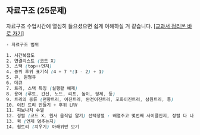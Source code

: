 ## 자료구조 (25문제)
자료구조 수업시간에 열심히 들으셨으면 쉽게 이해하실 거 같습니다. [[교과서 정리본 바로 가기]](https://tranquil-supernova-179.notion.site/31ecb9bc2996492193852cf3737837df#c7d7ea6018404bba8f7d90cafdf603eb)

```css
- 자료구조 범위

1. 시간복잡도
2. 연결리스트 (코드 X) 
3. 스택 (top++먼저) 
4. 중위 후위 표기식 (4 + 7 *(3 - 2) + 1)
5. 큐, 원형큐
6. 데큐 
7. 트리, 스택 특징 (실행활 예제)
8. 용어 (루트, 간선, 노드, 리프, 높이, 형제, 등)
9. 트리의 종류 (편향트리, 이진트리, 완전이진트리, 포화이진트리, 삼원트리, 등)
10. 이진 트리 만들기 + 후위 LRV
11. 피보나치 수열
12. 정렬 (코드 X, 원서 움직임 알기) 선택정렬 : 배열주고 몇번째 사이클인지, 정렬 다 나옴
13. 퀵 (언제 멈추는지)
14. 힙트리 (지우기) 아래위만 보기
```
